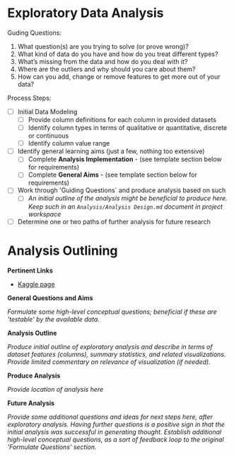 # Exploratory Data Analysis

Guding Questions:
1. What question(s) are you trying to solve (or prove wrong)?
2. What kind of data do you have and how do you treat different types?
3. What’s missing from the data and how do you deal with it?
4. Where are the outliers and why should you care about them?
5. How can you add, change or remove features to get more out of your data?

Process Steps:
- [ ] Initial Data Modeling
    - [ ] Provide column definitions for each column in provided datasets
    - [ ] Identify column types in terms of qualitative or quantitative, discrete or continuous
    - [ ] Identify column value range
- [ ] Identify general learning aims (just a few, nothing too extensive)
   - [ ] Complete __Analysis Implementation__  - (see template section below for requirements)
   - [ ] Complete __General Aims__ - (see template section below for requirements)
- [ ] Work through 'Guiding Questions` and produce analysis based on such
	- [ ] *An initial outline of the analysis might be beneficial to produce here. Keep such in an `Analysis/Analysis Design.md` document in project workspace*
- [ ] Determine one or two paths of further analysis for future research

# Analysis Outlining

__Pertinent Links__

- [Kaggle page](++Provide++)

__General Questions and Aims__

<!-- WIP: -->

*Formulate some high-level conceptual questions; beneficial if these are 'testable' by the available data.*

__Analysis Outline__

*Produce initial outline of exploratory analysis and describe in terms of dataset features (columns), summary statistics, and related visualizations. Provide limited commentary on relevance of visualization (if needed).*


__Produce Analysis__

<!-- TODO: -->

*Provide location of analysis here*

__Future Analysis__

<!-- TODO: -->

*Provide some additional questions and ideas for next steps here, after exploratory analysis. Having further questions is a positive sign in that the initial analysis was successful in generating thought. Establish additional high-level conceptual questions, as a sort of feedback loop to the original 'Formulate Questions' section.*